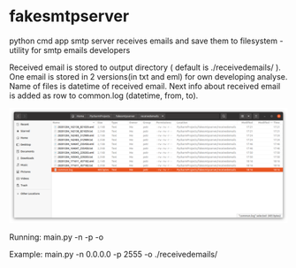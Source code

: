 # fakesmtpserver
python cmd app smtp server receives emails and save them to filesystem - utility for smtp emails developers 

Received email is stored to output directory ( default is ./receivedemails/ ). One email is stored in 2 versions(in txt and eml) for own developing analyse. Name of files is datetime of received email. Next info about received email is added as row to common.log (datetime, from, to).

![alt text](https://github.com/brezina-petr/fakesmtpserver/blob/main/doc/a1.png)

Running:
main.py -n <hostname> -p <port> -o <outputdirectory>

Example:
main.py -n 0.0.0.0 -p 2555 -o ./receivedemails/
